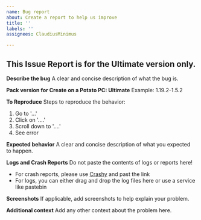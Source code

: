 ```yaml
---
name: Bug report
about: Create a report to help us improve
title: ''
labels: ''
assignees: ClaudiusMinimus

---
```


## This Issue Report is for the Ultimate version only.
**Describe the bug**
A clear and concise description of what the bug is.

**Pack version for Create on a Potato PC: Ultimate**
Example: 1.19.2-1.5.2

**To Reproduce**
Steps to reproduce the behavior:
1. Go to '...'
2. Click on '....'
3. Scroll down to '....'
4. See error

**Expected behavior**
A clear and concise description of what you expected to happen.

**Logs and Crash Reports**
Do not paste the contents of logs or reports here!
 - For crash reports, please use [Crashy](https://crashy.net/) and past the link
 - For logs, you can either drag and drop the log files here or use a service like pastebin

**Screenshots**
If applicable, add screenshots to help explain your problem.

**Additional context**
Add any other context about the problem here.
